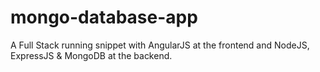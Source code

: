 # mongo-database-app

A Full Stack running snippet with AngularJS at the frontend and NodeJS, ExpressJS &amp; MongoDB at the backend.
